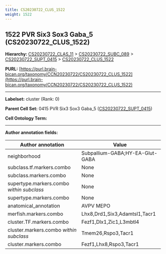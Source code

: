 ```yaml
---
title: CS20230722_CLUS_1522
weight: 1522
---
```

## 1522 PVR Six3 Sox3 Gaba_5 (CS20230722_CLUS_1522)
<b>Hierarchy: </b>
[CS20230722_CLAS_11](../CS20230722_CLAS_11) >
[CS20230722_SUBC_089](../CS20230722_SUBC_089) >
[CS20230722_SUPT_0415](../CS20230722_SUPT_0415) >
[CS20230722_CLUS_1522](../CS20230722_CLUS_1522)

**PURL:** [https://purl.brain-bican.org/taxonomy/CCN20230722/CS20230722_CLUS_1522](https://purl.brain-bican.org/taxonomy/CCN20230722/CS20230722_CLUS_1522)

---


**Labelset:** cluster (Rank: 0)

**Parent Cell Set:** 0415 PVR Six3 Sox3 Gaba_5 ([CS20230722_SUPT_0415](../CS20230722_SUPT_0415))



**Cell Ontology Term:** 

[MARKER GENES.]: #


---

[TRANSFERRED ANNOTATIONS.]: #


[AUTHOR ANNOTATION FIELDS.]: #


**Author annotation fields:**

| Author annotation | Value |
|-------------------|-------|
|neighborhood|Subpallium-GABA;HY-EA-Glut-GABA|
|subclass.tf.markers.combo|None|
|subclass.markers.combo|None|
|supertype.markers.combo _within subclass_|None|
|supertype.markers.combo|None|
|anatomical_annotation|AVPV MEPO|
|merfish.markers.combo|Lhx8,Drd1,Six3,Adamtsl1,Tacr1|
|cluster.TF.markers.combo|Fezf1,Dlx1,Zic1,L3mbtl4|
|cluster.markers.combo _within subclass_|Tmem26,Rspo3,Tacr1|
|cluster.markers.combo|Fezf1,Lhx8,Rspo3,Tacr1|
